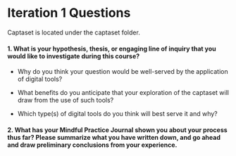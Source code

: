 # Iteration 1 Questions
Captaset is located under the captaset folder.

#### 1. What is your hypothesis, thesis, or engaging line of inquiry that you would like to  investigate during this course?

* Why do you think your question would be well-served by the application of digital tools?

* What benefits do you anticipate that your exploration of the captaset will draw from the use of such tools?

* Which type(s) of digital tools do you think will best serve it and why?

#### 2. What has your Mindful Practice Journal shown you about your process thus far? Please summarize what you have written down, and go ahead and draw preliminary conclusions from your experience. 
